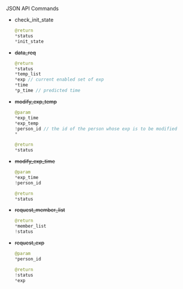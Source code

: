 JSON API Commands
- check_init_state
    
    ```JAVA
    @return 
    *status
    *init_state
    ```

- ~~data_req~~

    ```JAVA
    @return
    *status
    *temp_list
    *exp // current enabled set of exp
    *time
    *p_time // predicted time
    ```

- ~~modify_exp_temp~~

    ```JAVA
    @param
    *exp_time
    *exp_temp
    !person_id // the id of the person whose exp is to be modified
    *
    ```
    ```JAVA
    @return
    *status
    ```

- ~~modify_exp_time~~

    ```JAVA
    @param
    *exp_time
    !person_id
    ```

    ```JAVA
    @return
    *status
    ```

- ~~request_member_list~~

    ```JAVA
    @return
    *member_list
    !status    
    ```

- ~~request_exp~~

    ```JAVA
    @param
    *person_id
    ```

    ```JAVA
    @return
    !status
    *exp
    ```